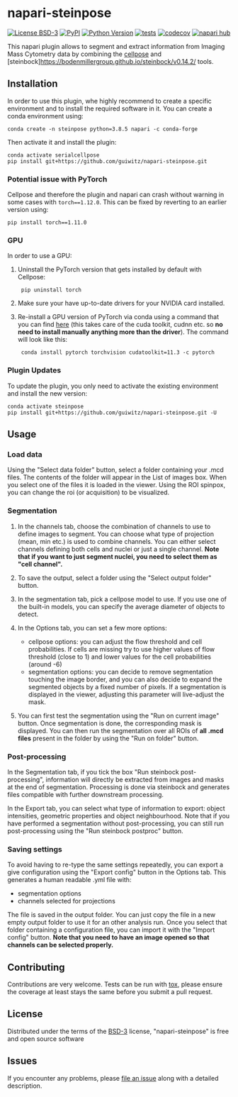 # napari-steinpose

[![License BSD-3](https://img.shields.io/pypi/l/napari-steinpose.svg?color=green)](https://github.com/guiwitz/napari-steinpose/raw/main/LICENSE)
[![PyPI](https://img.shields.io/pypi/v/napari-steinpose.svg?color=green)](https://pypi.org/project/napari-steinpose)
[![Python Version](https://img.shields.io/pypi/pyversions/napari-steinpose.svg?color=green)](https://python.org)
[![tests](https://github.com/guiwitz/napari-steinpose/workflows/tests/badge.svg)](https://github.com/guiwitz/napari-steinpose/actions)
[![codecov](https://codecov.io/gh/guiwitz/napari-steinpose/branch/main/graph/badge.svg)](https://codecov.io/gh/guiwitz/napari-steinpose)
[![napari hub](https://img.shields.io/endpoint?url=https://api.napari-hub.org/shields/napari-steinpose)](https://napari-hub.org/plugins/napari-steinpose)

This napari plugin allows to segment and extract information from Imaging Mass Cytometry data by combining the [cellpose](http://www.cellpose.org/) and [steinbock]https://bodenmillergroup.github.io/steinbock/v0.14.2/ tools.

## Installation

In order to use this plugin, whe highly recommend to create a specific environment and to install the required software in it. You can create a conda environment using:

    conda create -n steinpose python=3.8.5 napari -c conda-forge

Then activate it and install the plugin:
    
    conda activate serialcellpose
    pip install git+https://github.com/guiwitz/napari-steinpose.git

### Potential issue with PyTorch

Cellpose and therefore the plugin and napari can crash without warning in some cases with ```torch==1.12.0```. This can be fixed by reverting to an earlier version using:
    
    pip install torch==1.11.0

### GPU

In order to use a GPU:

1. Uninstall the PyTorch version that gets installed by default with Cellpose:

        pip uninstall torch

2. Make sure your have up-to-date drivers for your NVIDIA card installed.

3. Re-install a GPU version of PyTorch via conda using a command that you can find [here](https://pytorch.org/get-started/locally/) (this takes care of the cuda toolkit, cudnn etc. so **no need to install manually anything more than the driver**). The command will look like this:

        conda install pytorch torchvision cudatoolkit=11.3 -c pytorch

### Plugin Updates

To update the plugin, you only need to activate the existing environment and install the new version:

    conda activate steinpose
    pip install git+https://github.com/guiwitz/napari-steinpose.git -U

## Usage

### Load data

Using the "Select data folder" button, select a folder containing your .mcd files. The contents of the folder will appear in the List of images box. When you select one of the files it is loaded in the viewer. Using the ROI spinpox, you can change the roi (or acquisition) to be visualized.
### Segmentation

1. In the channels tab, choose the combination of channels to use to define images to segment. You can choose what type of projection (mean, min etc.) is used to combine channels. You can either select channels defining both cells and nuclei or just a single channel. **Note that if you want to just segment nuclei, you need to select them as "cell channel".**

2. To save the output, select a folder using the "Select output folder" button.

3. In the segmentation tab, pick a cellpose model to use. If you use one of the built-in models, you can specify the average diameter of objects to detect.

4. In the Options tab, you can set a few more options:
   - cellpose options: you can adjust the flow threshold and cell probabilities. If cells are missing try to use higher values of flow threshold (close to 1) and lower values for the cell probabilities (around -6)
   - segmentation options: you can decide to remove segmentation touching the image border, and you can also decide to expand the segmented objects by a fixed number of pixels. If a segmentation is displayed in the viewer, adjusting this parameter will live-adjust the mask.

5. You can first test the segmentation using the "Run on current image" button. Once segmentation is done, the corresponding mask is displayed. You can then run the segmentation over all ROIs of **all .mcd files** present in the folder by using the "Run on folder" button.

### Post-processing

In the Segmentation tab, if you tick the box "Run steinbock post-processing", information will directly be extracted from images and masks at the end of segmentation. Processing is done via steinbock and generates files compatible with further downstream processing.

In the Export tab, you can select what type of information to export: object intensities, geometric properties and object neighbourhood. Note that if you have performed a segmentation without post-processing, you can still run post-processing using the "Run steinbock postproc" button.

### Saving settings

To avoid having to re-type the same settings repeatedly, you can export a give configuration using the "Export config" button in the Options tab. This generates a human readable .yml file with:
- segmentation options
- channels selected for projections

The file is saved in the output folder. You can just copy the file in a new empty output folder to use it for an other analysis run. Once you select that folder containing a configuration file, you can import it with the "Import config" button. **Note that you need to have an image opened so that channels can be selected properly.**
## Contributing

Contributions are very welcome. Tests can be run with [tox], please ensure
the coverage at least stays the same before you submit a pull request.

## License

Distributed under the terms of the [BSD-3] license,
"napari-steinpose" is free and open source software

## Issues

If you encounter any problems, please [file an issue] along with a detailed description.

[napari]: https://github.com/napari/napari
[Cookiecutter]: https://github.com/audreyr/cookiecutter
[@napari]: https://github.com/napari
[MIT]: http://opensource.org/licenses/MIT
[BSD-3]: http://opensource.org/licenses/BSD-3-Clause
[GNU GPL v3.0]: http://www.gnu.org/licenses/gpl-3.0.txt
[GNU LGPL v3.0]: http://www.gnu.org/licenses/lgpl-3.0.txt
[Apache Software License 2.0]: http://www.apache.org/licenses/LICENSE-2.0
[Mozilla Public License 2.0]: https://www.mozilla.org/media/MPL/2.0/index.txt
[cookiecutter-napari-plugin]: https://github.com/napari/cookiecutter-napari-plugin

[file an issue]: https://github.com/guiwitz/napari-steinpose/issues

[napari]: https://github.com/napari/napari
[tox]: https://tox.readthedocs.io/en/latest/
[pip]: https://pypi.org/project/pip/
[PyPI]: https://pypi.org/
